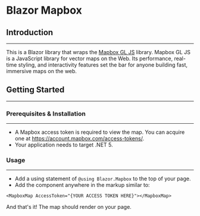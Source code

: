 # Blazor Mapbox

## Introduction
---
This is a Blazor library that wraps the [Mapbox GL JS](https://www.mapbox.com/mapbox-gljs) library. Mapbox GL JS is a JavaScript library for vector maps on the Web. Its performance, real-time styling, and interactivity features set the bar for anyone building fast, immersive maps on the web.

## Getting Started
---
### Prerequisites & Installation 
---
- A Mapbox access token is required to view the map. You can acquire one at https://account.mapbox.com/access-tokens/. 
- Your application needs to target .NET 5. 

### Usage 
---
- Add a using statement of `@using Blazor.Mapbox` to the top of your page. 
- Add the component anywhere in the markup similar to: 
```
<MapboxMap AccessToken="{YOUR ACCESS TOKEN HERE}"></MapboxMap>
```

And that's it! The map should render on your page. 

